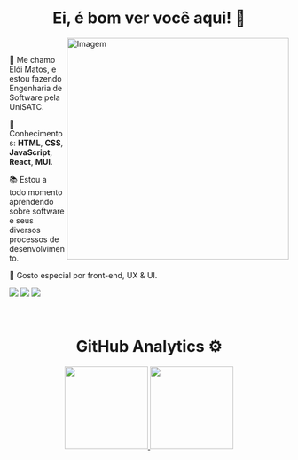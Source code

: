 <div align="center">
    <h1>Ei, é bom ver você aqui! 🤙  </h1>
</div>

<div>
    <img align="right" src="https://raw.githubusercontent.com/MicaelliMedeiros/micaellimedeiros/master/image/computer-illustration.png" alt="Imagem" min-width="400px" max-width="400px" width="400px" align="right">
    <div align="left"><br>
	<p>👤 Me chamo Elói Matos, e estou fazendo Engenharia de Software pela UniSATC.</p>
        <p>🧠 Conhecimentos: <strong>HTML</strong>, <strong>CSS</strong>, <strong>JavaScript</strong>, <strong>React</strong>, <strong>MUI</strong>.</p>
        <p>📚 Estou a todo momento aprendendo sobre software e seus diversos processos de desenvolvimento.<p>
        <p>💌 Gosto especial por front-end, UX & UI.</p>
        <p align="left">
	<a href="https://www.linkedin.com/in/elói-matos/" alt="Linkedin">
	<img src="https://img.shields.io/badge/-LinkedIn-%230077B5?style=for-the-badge&logo=linkedin&logoColor=white" target="_blank"></a>
        <a href="mailto:eloimatos00.silveira@gmail.com" alt="Gmail">
        <img src="https://img.shields.io/badge/Gmail-D14836?style=for-the-badge&logo=gmail&logoColor=white" target="_blank"></a>
	<a href="https://instagram.com/eloimatossjr" alt="Instagram">
        <img src="https://img.shields.io/badge/Instagram-E4405F?style=for-the-badge&logo=instagram&logoColor=white" target="_blank"/></a>
     </div>	
</div><br>
    <h1 align="center">GitHub Analytics ⚙️</h1>
<div align="center">
  <a href="https://github.com/EloiMatos">
  <img height="150em" src="https://github-readme-stats.vercel.app/api?username=EloiMatos&show_icons=true&theme=dracula&include_all_commits=true&count_private=true&title_color=8844EE&icon_color=8844EE&border_color=8844EE"/>
  <img height="150em" src="https://github-readme-stats.vercel.app/api/top-langs/?username=EloiMatos&layout=compact&langs_count=7&theme=dracula&title_color=8844EE&icon_color=8844EE&border_color=8844EE"/>
</div>
    
        
